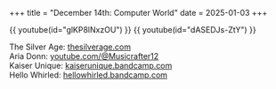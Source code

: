+++
title = "December 14th: Computer World"
date = 2025-01-03
+++

{{ youtube(id="glKP8lNxzOU") }}
{{ youtube(id="dASEDJs-ZtY") }}

<!-- more -->

The Silver Age: [thesilverage.com](https://thesilverage.com)<br>
Aria Donn: [youtube.com/@Musicrafter12](https://youtube.com/@Musicrafter12)<br>
Kaiser Unique: [kaiserunique.bandcamp.com](https://kaiserunique.bandcamp.com)<br>
Hello Whirled: [hellowhirled.bandcamp.com](https://hellowhirled.bandcamp.com)
